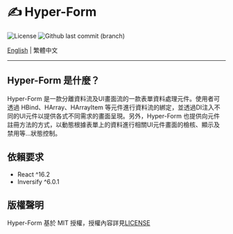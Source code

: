 # ✍ Hyper-Form

![License](https://img.shields.io/github/license/CH-Chang/hyper-form)
![Github last commit (branch)](https://img.shields.io/github/last-commit/CH-Chang/hyper-form/main)

[English](README_EN.md) | 繁體中文

---

## Hyper-Form 是什麼？

Hyper-Form 是一款分離資料流及UI畫面流的一款表單資料處理元件。使用者可透過 HBind、HArray、HArrayItem 等元件進行資料流的綁定，並透過DI注入不同的UI元件以提供各式不同需求的畫面呈現。另外，Hyper-Form 也提供向元件註冊方法的方式，以動態根據表單上的資料進行相關UI元件畫面的檢核、顯示及禁用等...狀態控制。

## 依賴要求

- React ^16.2
- Inversify ^6.0.1

## 版權聲明

Hyper-Form 基於 MIT 授權，授權內容詳見[LICENSE](LICENSE)
